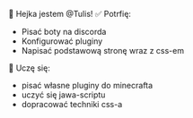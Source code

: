 👋 Hejka jestem @Tulis!
✅ Potrfię: 
- Pisać boty na discorda
- Konfigurować pluginy
- Napisać podstawową stronę wraz z css-em

🌱 Uczę się:
- pisać własne pluginy do minecrafta
- uczyć się jawa-scriptu
- dopracować techniki css-a
